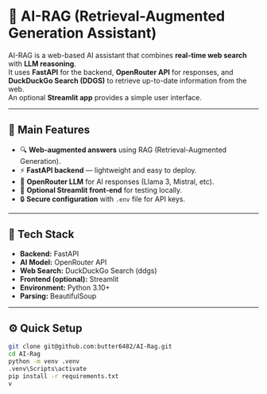 # 🧠 AI-RAG (Retrieval-Augmented Generation Assistant)

AI-RAG is a web-based AI assistant that combines **real-time web search** with **LLM reasoning**.  
It uses **FastAPI** for the backend, **OpenRouter API** for responses, and **DuckDuckGo Search (DDGS)** to retrieve up-to-date information from the web.  
An optional **Streamlit app** provides a simple user interface.

---

## 🚀 Main Features

- 🔍 **Web-augmented answers** using RAG (Retrieval-Augmented Generation).  
- ⚡ **FastAPI backend** — lightweight and easy to deploy.  
- 🤖 **OpenRouter LLM** for AI responses (Llama 3, Mistral, etc).  
- 💬 **Optional Streamlit front-end** for testing locally.  
- 🔒 **Secure configuration** with `.env` file for API keys.

---

## 🧰 Tech Stack

- **Backend:** FastAPI  
- **AI Model:** OpenRouter API  
- **Web Search:** DuckDuckGo Search (ddgs)  
- **Frontend (optional):** Streamlit  
- **Environment:** Python 3.10+  
- **Parsing:** BeautifulSoup  

---

## ⚙️ Quick Setup

```bash
git clone git@github.com:butter6482/AI-Rag.git
cd AI-Rag
python -m venv .venv
.venv\Scripts\activate
pip install -r requirements.txt
v
